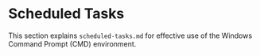 # Scheduled Tasks

This section explains `scheduled-tasks.md` for effective use of the Windows Command Prompt (CMD) environment.